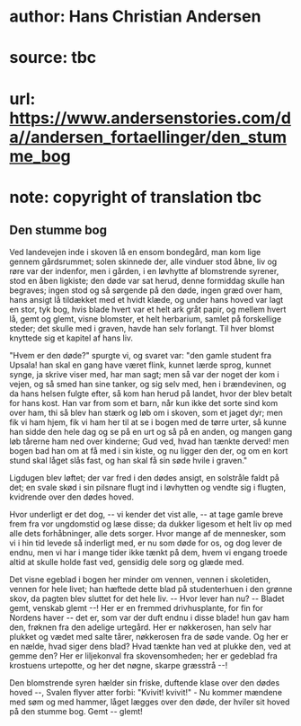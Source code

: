 # author: Hans Christian Andersen
# source: tbc
# url: https://www.andersenstories.com/da//andersen_fortaellinger/den_stumme_bog
# note: copyright of translation tbc

## Den stumme bog 

Ved landevejen inde i skoven lå en ensom bondegård, man kom lige gennem
gårdsrummet; solen skinnede der, alle vinduer stod åbne, liv og røre var
der indenfor, men i gården, i en løvhytte af blomstrende syrener, stod
en åben ligkiste; den døde var sat herud, denne formiddag skulle han
begraves; ingen stod og så sørgende på den døde, ingen græd over ham,
hans ansigt lå tildækket med et hvidt klæde, og under hans hoved var
lagt en stor, tyk bog, hvis blade hvert var et helt ark gråt papir, og
mellem hvert lå, gemt og glemt, visne blomster, et helt herbarium,
samlet på forskellige steder; det skulle med i graven, havde han selv
forlangt. Til hver blomst knyttede sig et kapitel af hans liv.

"Hvem er den døde?" spurgte vi, og svaret var: "den gamle student fra
Upsala! han skal en gang have været flink, kunnet lærde sprog, kunnet
synge, ja skrive viser med, har man sagt; men så var der noget der kom i
vejen, og så smed han sine tanker, og sig selv med, hen i brændevinen,
og da hans helsen fulgte efter, så kom han herud på landet, hvor der
blev betalt for hans kost. Han var from som et barn, når kun ikke det
sorte sind kom over ham, thi så blev han stærk og løb om i skoven, som
et jaget dyr; men fik vi ham hjem, fik vi ham her til at se i bogen med
de tørre urter, så kunne han sidde den hele dag og se på en urt og så på
en anden, og mangen gang løb tårerne ham ned over kinderne; Gud ved,
hvad han tænkte derved! men bogen bad han om at få med i sin kiste, og
nu ligger den der, og om en kort stund skal låget slås fast, og han skal
få sin søde hvile i graven."

Ligdugen blev løftet; der var fred i den dødes ansigt, en solstråle
faldt på det; en svale skød i sin pilsnare flugt ind i løvhytten og
vendte sig i flugten, kvidrende over den dødes hoved.

Hvor underligt er det dog, -- vi kender det vist alle, -- at tage gamle
breve frem fra vor ungdomstid og læse disse; da dukker ligesom et helt
liv op med alle dets forhåbninger, alle dets sorger. Hvor mange af de
mennesker, som vi i hin tid levede så inderligt med, er nu som døde for
os, og dog lever de endnu, men vi har i mange tider ikke tænkt på dem,
hvem vi engang troede altid at skulle holde fast ved, gensidig dele sorg
og glæde med.

Det visne egeblad i bogen her minder om vennen, vennen i skoletiden,
vennen for hele livet; han hæftede dette blad på studenterhuen i den
grønne skov, da pagten blev sluttet for det hele liv. -- Hvor lever han
nu? -- Bladet gemt, venskab glemt --! Her er en fremmed drivhusplante,
for fin for Nordens haver -- det er, som var der duft endnu i disse
blade! hun gav ham den, frøknen fra den adelige urtegård. Her er
nøkkerosen, han selv har plukket og vædet med salte tårer, nøkkerosen
fra de søde vande. Og her er en nælde, hvad siger dens blad? Hvad tænkte
han ved at plukke den, ved at gemme den? Her er liljekonval fra
skovensomheden; her er gedeblad fra krostuens urtepotte, og her det
nøgne, skarpe græsstrå --!

Den blomstrende syren hælder sin friske, duftende klase over den dødes
hoved --, Svalen flyver atter forbi: "Kvivit! kvivit!" - Nu kommer
mændene med søm og med hammer, låget lægges over den døde, der hviler
sit hoved på den stumme bog. Gemt -- glemt!
